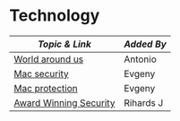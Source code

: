 # Technology

| **_Topic & Link_** | **_Added By_** |
| -------- | -------- |
|[World around us](https://www.youtube.com/c)|Antonio
|[Mac security](https://www.apple.com/uk/macos/security/)|Evgeny
|[Mac protection](https://www.macworld.co.uk/feature/can-macs-get-viruses-3454926/)|Evgeny
|[Award Winning Security](https://www.avira.com/)|Rihards J
